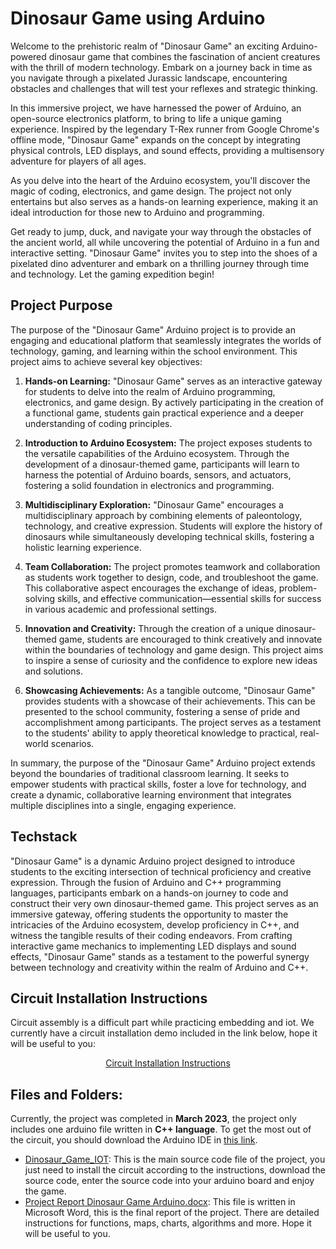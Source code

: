 # Dinosaur Game using Arduino

  
Welcome to the prehistoric realm of "Dinosaur Game" an exciting Arduino-powered dinosaur game that combines the fascination of ancient creatures with the thrill of modern technology. Embark on a journey back in time as you navigate through a pixelated Jurassic landscape, encountering obstacles and challenges that will test your reflexes and strategic thinking.

In this immersive project, we have harnessed the power of Arduino, an open-source electronics platform, to bring to life a unique gaming experience. Inspired by the legendary T-Rex runner from Google Chrome's offline mode, "Dinosaur Game" expands on the concept by integrating physical controls, LED displays, and sound effects, providing a multisensory adventure for players of all ages.

As you delve into the heart of the Arduino ecosystem, you'll discover the magic of coding, electronics, and game design. The project not only entertains but also serves as a hands-on learning experience, making it an ideal introduction for those new to Arduino and programming.

Get ready to jump, duck, and navigate your way through the obstacles of the ancient world, all while uncovering the potential of Arduino in a fun and interactive setting. "Dinosaur Game" invites you to step into the shoes of a pixelated dino adventurer and embark on a thrilling journey through time and technology. Let the gaming expedition begin!


## Project Purpose

The purpose of the "Dinosaur Game" Arduino project is to provide an engaging and educational platform that seamlessly integrates the worlds of technology, gaming, and learning within the school environment. This project aims to achieve several key objectives:

1.  **Hands-on Learning:** "Dinosaur Game" serves as an interactive gateway for students to delve into the realm of Arduino programming, electronics, and game design. By actively participating in the creation of a functional game, students gain practical experience and a deeper understanding of coding principles.
    
2.  **Introduction to Arduino Ecosystem:** The project exposes students to the versatile capabilities of the Arduino ecosystem. Through the development of a dinosaur-themed game, participants will learn to harness the potential of Arduino boards, sensors, and actuators, fostering a solid foundation in electronics and programming.
    
3.  **Multidisciplinary Exploration:** "Dinosaur Game" encourages a multidisciplinary approach by combining elements of paleontology, technology, and creative expression. Students will explore the history of dinosaurs while simultaneously developing technical skills, fostering a holistic learning experience.
    
4.  **Team Collaboration:** The project promotes teamwork and collaboration as students work together to design, code, and troubleshoot the game. This collaborative aspect encourages the exchange of ideas, problem-solving skills, and effective communication—essential skills for success in various academic and professional settings.
    
5.  **Innovation and Creativity:** Through the creation of a unique dinosaur-themed game, students are encouraged to think creatively and innovate within the boundaries of technology and game design. This project aims to inspire a sense of curiosity and the confidence to explore new ideas and solutions.
    
6.  **Showcasing Achievements:** As a tangible outcome, "Dinosaur Game" provides students with a showcase of their achievements. This can be presented to the school community, fostering a sense of pride and accomplishment among participants. The project serves as a testament to the students' ability to apply theoretical knowledge to practical, real-world scenarios.
    

In summary, the purpose of the "Dinosaur Game" Arduino project extends beyond the boundaries of traditional classroom learning. It seeks to empower students with practical skills, foster a love for technology, and create a dynamic, collaborative learning environment that integrates multiple disciplines into a single, engaging experience.


## Techstack

"Dinosaur Game" is a dynamic Arduino project designed to introduce students to the exciting intersection of technical proficiency and creative expression. Through the fusion of Arduino and C++ programming languages, participants embark on a hands-on journey to code and construct their very own dinosaur-themed game. This project serves as an immersive gateway, offering students the opportunity to master the intricacies of the Arduino ecosystem, develop proficiency in C++, and witness the tangible results of their coding endeavors. From crafting interactive game mechanics to implementing LED displays and sound effects, "Dinosaur Game" stands as a testament to the powerful synergy between technology and creativity within the realm of Arduino and C++.


## Circuit Installation Instructions

Circuit assembly is a difficult part while practicing embedding and iot. We currently have a circuit installation demo included in the link below, hope it will be useful to you:
<p align="center">
  <a href="https://www.tinkercad.com/things/4iX7pRtHsmC">Circuit Installation Instructions</a>
</p>


## Files and Folders:

Currently, the project was completed in **March 2023**, the project only includes one arduino file written in **C++ language**. To get the most out of the circuit, you should download the Arduino IDE in [this link](https://www.arduino.cc/en/software/).
- [Dinosaur_Game_IOT](Dinosaur_Game_IOT.ino): This is the main source code file of the project, you just need to install the circuit according to the instructions, download the source code, enter the source code into your arduino board and enjoy the game.
- [Project Report Dinosaur Game Arduino.docx](Project_Report_Dinosaur_Game_Arduino.docx): This file is written in Microsoft Word, this is the final report of the project. There are detailed instructions for functions, maps, charts, algorithms and more. Hope it will be useful to you.
